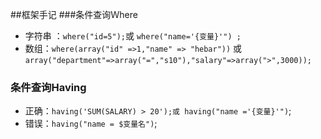 ##框架手记
###条件查询Ｗhere
* 字符串 ：```where("id=5");```或 ```where("name='{变量}'") ;```
* 数组：```where(array("id" =>1,"name" => "hebar"))``` 或　```array("department"=>array("=","s10"),"salary"=>array(">",3000));```<br/>


### 条件查询Having
* 正确：```having('SUM(SALARY) > 20');或 having("name ='{变量}'")```;
* 错误：```having("name = $变量名")```;
